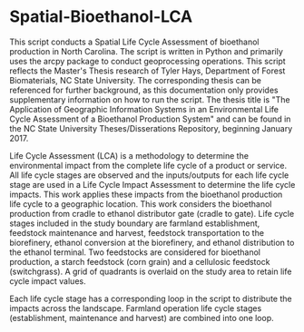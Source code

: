 # Spatial-Bioethanol-LCA

This script conducts a Spatial Life Cycle Assessment of bioethanol production in North Carolina.  The script is written in Python and primarily uses the arcpy package to conduct geoprocessing operations.  This script reflects the Master's Thesis research of Tyler Hays, Department of Forest Biomaterials, NC State University.  The corresponding thesis can be referenced for further background, as this documentation only provides supplementary information on how to run the script.  The thesis title is "The Application of Geographic Information Systems in an Environmental Life Cycle Assessment of a Bioethanol Production System" and can be found in the NC State University Theses/Disserations Repository, beginning January 2017.

Life Cycle Assessment (LCA) is a methodology to determine the environmental impact from the complete life cycle of a product or service.  All life cycle stages are observed and the inputs/outputs for each life cycle stage are used in a Life Cycle Impact Assessment to determine the life cycle impacts.  This work applies these impacts from the bioethanol production life cycle to a geographic location.  This work considers the bioethanol production from cradle to ethanol distributor gate (cradle to gate).  Life cycle stages included in the study boundary are farmland establishment, feedstock maintenance and harvest, feedstock transportation to the biorefinery, ethanol conversion at the biorefinery, and ethanol distribution to the ethanol terminal.  Two feedstocks are considered for bioethanol production, a starch feedstock (corn grain) and a cellulosic feedstock (switchgrass).  A grid of quadrants is overlaid on the study area to retain life cycle impact values.

Each life cycle stage has a corresponding loop in the script to distribute the impacts across the landscape.  Farmland operation life cycle stages (establishment, maintenance and harvest) are combined into one loop.
